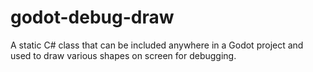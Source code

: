 # godot-debug-draw
A static C# class that can be included anywhere in a Godot project and used to draw various shapes on screen for debugging.
